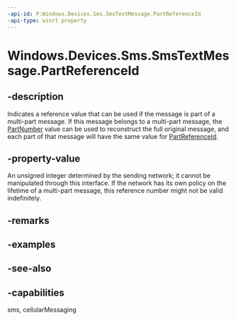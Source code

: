 ----api-id: P:Windows.Devices.Sms.SmsTextMessage.PartReferenceId
-api-type: winrt property
---<!-- Property syntaxpublic uint PartReferenceId { get; }--># Windows.Devices.Sms.SmsTextMessage.PartReferenceId## -descriptionIndicates a reference value that can be used if the message is part of a multi-part message. If this message belongs to a multi-part message, the [PartNumber](smstextmessage_partnumber.md) value can be used to reconstruct the full original message, and each part of that message will have the same value for [PartReferenceId](smstextmessage_partreferenceid.md).## -property-valueAn unsigned integer determined by the sending network; it cannot be manipulated through this interface. If the network has its own policy on the lifetime of a multi-part message, this reference number might not be valid indefinitely.## -remarks## -examples## -see-also## -capabilitiessms, cellularMessaging